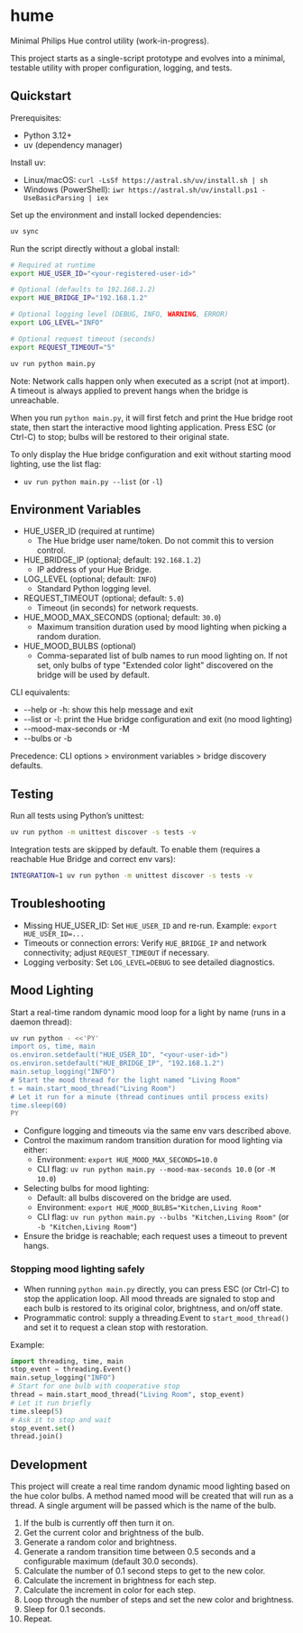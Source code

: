 # hume

Minimal Philips Hue control utility (work-in-progress).

This project starts as a single-script prototype and evolves into a minimal, testable utility with proper configuration, logging, and tests.

## Quickstart

Prerequisites:
- Python 3.12+
- uv (dependency manager)

Install uv:
- Linux/macOS: `curl -LsSf https://astral.sh/uv/install.sh | sh`
- Windows (PowerShell): `iwr https://astral.sh/uv/install.ps1 -UseBasicParsing | iex`

Set up the environment and install locked dependencies:

```bash
uv sync
```

Run the script directly without a global install:

```bash
# Required at runtime
export HUE_USER_ID="<your-registered-user-id>"

# Optional (defaults to 192.168.1.2)
export HUE_BRIDGE_IP="192.168.1.2"

# Optional logging level (DEBUG, INFO, WARNING, ERROR)
export LOG_LEVEL="INFO"

# Optional request timeout (seconds)
export REQUEST_TIMEOUT="5"

uv run python main.py
```

Note: Network calls happen only when executed as a script (not at import). A timeout is always applied to prevent hangs when the bridge is unreachable.

When you run `python main.py`, it will first fetch and print the Hue bridge root state, then start the interactive mood lighting application. Press ESC (or Ctrl-C) to stop; bulbs will be restored to their original state.

To only display the Hue bridge configuration and exit without starting mood lighting, use the list flag:

- `uv run python main.py --list` (or `-l`)

## Environment Variables

- HUE_USER_ID (required at runtime)
  - The Hue bridge user name/token. Do not commit this to version control.
- HUE_BRIDGE_IP (optional; default: `192.168.1.2`)
  - IP address of your Hue Bridge.
- LOG_LEVEL (optional; default: `INFO`)
  - Standard Python logging level.
- REQUEST_TIMEOUT (optional; default: `5.0`)
  - Timeout (in seconds) for network requests.
- HUE_MOOD_MAX_SECONDS (optional; default: `30.0`)
  - Maximum transition duration used by mood lighting when picking a random duration.
- HUE_MOOD_BULBS (optional)
  - Comma-separated list of bulb names to run mood lighting on. If not set, only bulbs of
    type "Extended color light" discovered on the bridge will be used by default.

CLI equivalents:
- --help or -h: show this help message and exit
- --list or -l: print the Hue bridge configuration and exit (no mood lighting)
- --mood-max-seconds or -M
- --bulbs or -b

Precedence: CLI options > environment variables > bridge discovery defaults.

## Testing

Run all tests using Python’s unittest:

```bash
uv run python -m unittest discover -s tests -v
```

Integration tests are skipped by default. To enable them (requires a reachable Hue Bridge and correct env vars):

```bash
INTEGRATION=1 uv run python -m unittest discover -s tests -v
```

## Troubleshooting

- Missing HUE_USER_ID: Set `HUE_USER_ID` and re-run. Example: `export HUE_USER_ID=...`
- Timeouts or connection errors: Verify `HUE_BRIDGE_IP` and network connectivity; adjust `REQUEST_TIMEOUT` if necessary.
- Logging verbosity: Set `LOG_LEVEL=DEBUG` to see detailed diagnostics.

## Mood Lighting

Start a real-time random dynamic mood loop for a light by name (runs in a daemon thread):

```bash
uv run python - <<'PY'
import os, time, main
os.environ.setdefault("HUE_USER_ID", "<your-user-id>")
os.environ.setdefault("HUE_BRIDGE_IP", "192.168.1.2")
main.setup_logging("INFO")
# Start the mood thread for the light named "Living Room"
t = main.start_mood_thread("Living Room")
# Let it run for a minute (thread continues until process exits)
time.sleep(60)
PY
```

- Configure logging and timeouts via the same env vars described above.
- Control the maximum random transition duration for mood lighting via either:
  - Environment: `export HUE_MOOD_MAX_SECONDS=10.0`
  - CLI flag: `uv run python main.py --mood-max-seconds 10.0` (or `-M 10.0`)
- Selecting bulbs for mood lighting:
  - Default: all bulbs discovered on the bridge are used.
  - Environment: `export HUE_MOOD_BULBS="Kitchen,Living Room"`
  - CLI flag: `uv run python main.py --bulbs "Kitchen,Living Room"` (or `-b "Kitchen,Living Room"`)
- Ensure the bridge is reachable; each request uses a timeout to prevent hangs.

### Stopping mood lighting safely

- When running `python main.py` directly, you can press ESC (or Ctrl-C) to stop the
  application loop. All mood threads are signaled to stop and each bulb is restored to its
  original color, brightness, and on/off state.
- Programmatic control: supply a threading.Event to `start_mood_thread()` and set it to
  request a clean stop with restoration.

Example:

```python
import threading, time, main
stop_event = threading.Event()
main.setup_logging("INFO")
# Start for one bulb with cooperative stop
thread = main.start_mood_thread("Living Room", stop_event)
# Let it run briefly
time.sleep(5)
# Ask it to stop and wait
stop_event.set()
thread.join()
```

## Development
This project will create a real time random dynamic mood lighting based 
on the hue color bulbs.
A method named mood will be created that will run as a thread.
A single argument will be passed which is the name of the bulb.
1. If the bulb is currently off then turn it on.
2. Get the current color and brightness of the bulb.
3. Generate a random color and brightness.
4. Generate a random transition time between 0.5 seconds and a configurable maximum (default 30.0 seconds).
5. Calculate the number of 0.1 second steps to get to the new color.
6. Calculate the increment in brightness for each step.
7. Calculate the increment in color for each step.
8. Loop through the number of steps and set the new color and brightness.
9. Sleep for 0.1 seconds.
10. Repeat.